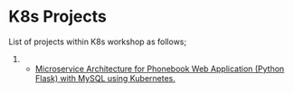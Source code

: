 # K8s Projects

List of projects within K8s workshop as follows;

1. - [Microservice Architecture for Phonebook Web Application (Python Flask) with MySQL using Kubernetes.](./K8s-Projects/K8s-Project-01/README.md)
